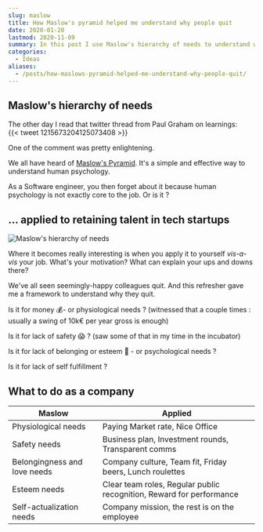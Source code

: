 ```yaml
---
slug: maslow
title: How Maslow's pyramid helped me understand why people quit
date: 2020-01-20
lastmod: 2020-11-09
summary: In this post I use Maslow's hierarchy of needs to understand why people quit.
categories:
  - Ideas
aliases:
  - /posts/how-maslows-pyramid-helped-me-understand-why-people-quit/
---
```


## Maslow's hierarchy of needs

The other day I read that twitter thread from Paul Graham on learnings:\
{{< tweet 1215673204125073408 >}}

One of the comment was pretty enlightening.

We all have heard of [Maslow's Pyramid](https://en.wikipedia.org/wiki/Maslow%27s_hierarchy_of_needs). It's a simple and effective way to understand human psychology.

As a Software engineer, you then forget about it because human psychology is not exactly core to the job. Or is it ?

## ... applied to retaining talent in tech startups

![Maslow's hierarchy of needs](/images/uploads/maslow.jpeg "Maslow's hierarchy of needs")

Where it becomes really interesting is when you apply it to yourself *vis-a-vis* your job. What's your motivation? What can explain your ups and downs there?

We've all seen seemingly-happy colleagues quit. And this refresher gave me a framework to understand why they quit.

Is it for money 💰- or physiological needs ? (witnessed that a couple times : usually a swing of 10k€ per year gross is enough)

Is it for lack of safety 😱 ? (saw some of that in my time in the incubator)

Is it for lack of belonging or esteem 💖 - or psychological needs ?

Is it for lack of self fulfillment ?

## What to do as a company

| Maslow                       | Applied                                                        |
|------------------------------|----------------------------------------------------------------|
| Physiological needs          | Paying Market rate, Nice Office                                              |
| Safety needs                 | Business plan, Investment rounds, Transparent comms            |
| Belongingness and love needs | Company culture, Team fit, Friday beers, Lunch roulettes         |
| Esteem needs                 | Clear team roles, Regular public recognition, Reward for performance |
| Self-actualization needs     | Company mission, the rest is on the employee                   |
